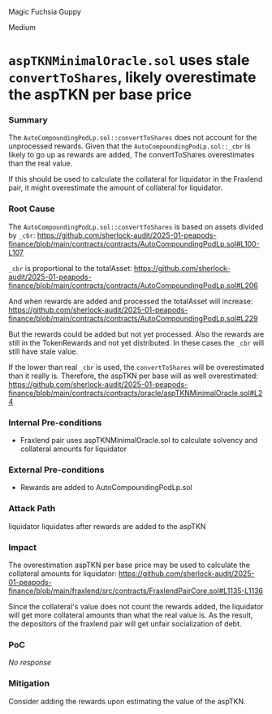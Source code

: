 Magic Fuchsia Guppy

Medium

# `aspTKNMinimalOracle.sol` uses stale `convertToShares`, likely overestimate the aspTKN per base price

### Summary

The `AutoCompoundingPodLp.sol::convertToShares` does not account for the unprocessed rewards. Given that the `AutoCompoundingPodLp.sol::_cbr` is likely to go up as rewards are added, The convertToShares overestimates than the real value.

If this should be used to calculate the collateral for liquidator in the Fraxlend pair, it might overestimate the amount of collateral for liquidator.


### Root Cause

The `AutoCompoundingPodLp.sol::convertToShares` is based on assets divided by `_cbr`:
https://github.com/sherlock-audit/2025-01-peapods-finance/blob/main/contracts/contracts/AutoCompoundingPodLp.sol#L100-L107

`_cbr` is proportional to the totalAsset:
https://github.com/sherlock-audit/2025-01-peapods-finance/blob/main/contracts/contracts/AutoCompoundingPodLp.sol#L206

And when rewards are added and processed the totalAsset will increase:
https://github.com/sherlock-audit/2025-01-peapods-finance/blob/main/contracts/contracts/AutoCompoundingPodLp.sol#L229

But the rewards could be added but not yet processed. Also the rewards are still in the TokenRewards and not yet distributed. In these cases the `_cbr` will still have stale value.

If the lower than real `_cbr` is used, the `convertToShares` will be overestimated than it really is. Therefore, the aspTKN per base will as well overestimated:
https://github.com/sherlock-audit/2025-01-peapods-finance/blob/main/contracts/contracts/oracle/aspTKNMinimalOracle.sol#L24



### Internal Pre-conditions

- Fraxlend pair uses aspTKNMinimalOracle.sol to calculate solvency and collateral amounts for liquidator


### External Pre-conditions

- Rewards are added to AutoCompoundingPodLp.sol


### Attack Path

liquidator liquidates after rewards are added to the aspTKN


### Impact

The overestimation aspTKN per base price may be used to calculate the collateral amounts for liquidator:
https://github.com/sherlock-audit/2025-01-peapods-finance/blob/main/fraxlend/src/contracts/FraxlendPairCore.sol#L1135-L1136

Since the collateral's value does not count the rewards added, the liquidator will get more collateral amounts than what the real value is. As the result, the depositors of the fraxlend pair will get unfair socialization of debt.



### PoC

_No response_

### Mitigation

Consider adding the rewards upon estimating the value of the aspTKN.
